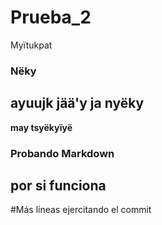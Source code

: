 # Prueba_2
Myïtukpat 
### Nëky  
## ayuujk jää'y ja nyëky
**may tsyëkyïyë**
### Probando Markdown
## por si funciona 
#Más líneas ejercitando el commit
